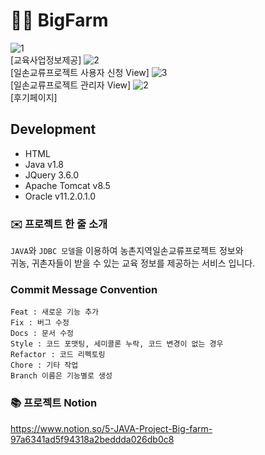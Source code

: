 # 👨‍🌾 BigFarm 

![1](https://user-images.githubusercontent.com/52521457/200516846-c6ed2955-a7ba-455e-a808-8b74ce4931ec.jpg)   
[교육사업정보제공]
![2](https://user-images.githubusercontent.com/52521457/200516026-40a44cb3-b67b-4a92-b4df-0f67441732a5.jpg)   
[일손교류프로젝트 사용자 신청 View]
![3](https://user-images.githubusercontent.com/52521457/200516074-03030c5c-a26d-4749-8ed7-bf7f07370fee.jpg)   
[일손교류프로젝트 관리자 View]
![2](https://user-images.githubusercontent.com/52521457/200517083-f2f5850f-a628-466c-9cc5-ad674790d9b8.jpg)   
[후기페이지]

## Development   
* HTML
* Java v1.8
* JQuery 3.6.0   
* Apache Tomcat v8.5
* Oracle v11.2.0.1.0

### ✉️ 프로젝트 한 줄 소개  
`JAVA`와 `JDBC 모델`을 이용하여 농촌지역일손교류프로젝트 정보와   
귀농, 귀촌자들이 받을 수 있는 교육 정보를 제공하는 서비스 입니다.

### Commit Message Convention   

```
Feat : 새로운 기능 추가
Fix : 버그 수정
Docs : 문서 수정
Style : 코드 포맷팅, 세미콜론 누락, 코드 변경이 없는 경우
Refactor : 코드 리펙토링
Chore : 기타 작업
Branch 이름은 기능별로 생성
```

### 📚 프로젝트 Notion
https://www.notion.so/5-JAVA-Project-Big-farm-97a6341ad5f94318a2beddda026db0c8

